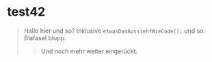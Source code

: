 # test42


> Hallo hier und so? Inklusive `etwasDasAussiehtWieCode();` und so.
> Blafasel blupp.
> > Und noch mehr weiter eingerückt.
